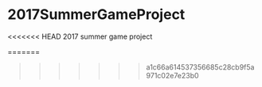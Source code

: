 # 2017SummerGameProject
<<<<<<< HEAD
2017 summer game project

=======
>>>>>>> a1c66a614537356685c28cb9f5a971c02e7e23b0
